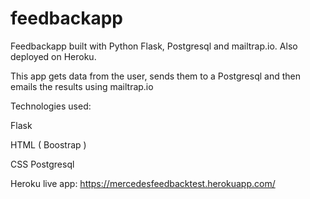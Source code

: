 # feedbackapp
Feedbackapp built with Python Flask, Postgresql and mailtrap.io. Also deployed on Heroku.

This app gets data from the user, sends them to a Postgresql and then emails the results using mailtrap.io

Technologies used:

Flask

HTML ( Boostrap )

CSS 
Postgresql

Heroku live app: https://mercedesfeedbacktest.herokuapp.com/
